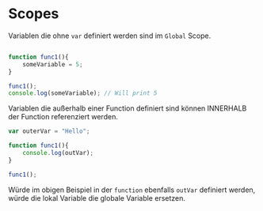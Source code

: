# Scopes 

Variablen die ohne `var` definiert werden sind im `Global` Scope.

```javascript

function func1(){
	someVariable = 5;
}

func1();
console.log(someVariable); // Will print 5

```

Variablen die außerhalb einer Function definiert sind können INNERHALB der Function referenziert werden.

```javascript
var outerVar = "Hello";

function func1(){
	console.log(outVar);
}

func1();
```

Würde im obigen Beispiel in der `function` ebenfalls `outVar` definiert werden, würde die lokal Variable die globale Variable ersetzen.